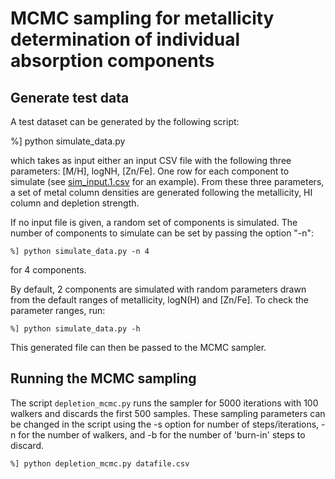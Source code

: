 
# MCMC sampling for metallicity determination of individual absorption components


## Generate test data

A test dataset can be generated by the following script:

  %] python simulate_data.py


which takes as input either an input CSV file with the following three parameters:
[M/H], logNH, [Zn/Fe]. One row for each component to simulate (see [sim_input.1.csv](sim_input.1.csv) for an example).
From these three parameters, a set of metal column densities are generated following
the metallicity, HI column and depletion strength.

If no input file is given, a random set of components is simulated.
The number of components to simulate can be set by passing the option "-n":

    %] python simulate_data.py -n 4


for 4 components.


By default, 2 components are simulated with random parameters drawn from the default
ranges of metallicity, logN(H) and [Zn/Fe]. To check the parameter ranges, run:

    %] python simulate_data.py -h



This generated file can then be passed to the MCMC sampler.


## Running the MCMC sampling

The script `depletion_mcmc.py` runs the sampler for 5000 iterations with 100 walkers 
and discards the first 500 samples. These sampling parameters can be changed in the 
script using the -s option for number of steps/iterations, -n for the number of walkers, 
and -b for the number of 'burn-in' steps to discard.

    %] python depletion_mcmc.py datafile.csv

